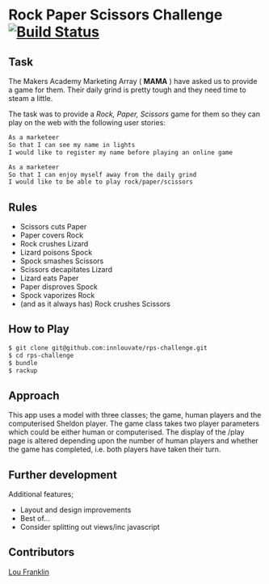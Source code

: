 Rock Paper Scissors Challenge [![Build Status](https://travis-ci.org/innlouvate/rps-challenge.svg?branch=master)](https://travis-ci.org/innlouvate/rps-challenge)
=================

Task
----
The Makers Academy Marketing Array ( **MAMA** ) have asked us to provide a game for them. Their daily grind is pretty tough and they need time to steam a little.

The task was to provide a _Rock, Paper, Scissors_ game for them so they can play on the web with the following user stories:

```sh
As a marketeer
So that I can see my name in lights
I would like to register my name before playing an online game

As a marketeer
So that I can enjoy myself away from the daily grind
I would like to be able to play rock/paper/scissors
```

Rules
------
- Scissors cuts Paper
- Paper covers Rock
- Rock crushes Lizard
- Lizard poisons Spock
- Spock smashes Scissors
- Scissors decapitates Lizard
- Lizard eats Paper
- Paper disproves Spock
- Spock vaporizes Rock
- (and as it always has) Rock crushes Scissors

How to Play
-----------
```sh
$ git clone git@github.com:innlouvate/rps-challenge.git
$ cd rps-challenge
$ bundle
$ rackup
```

Approach
---------
This app uses a model with three classes; the game, human players and the
computerised Sheldon player. The game class takes two player parameters which
could be either human or computerised. The display of the /play page is altered
depending upon the number of human players and whether the game has completed,
i.e. both players have taken their turn.

Further development
---------------------
Additional features;
- Layout and design improvements
- Best of...
- Consider splitting out views/inc javascript

Contributors
-------------
[Lou Franklin](https://github.com/innlouvate)
